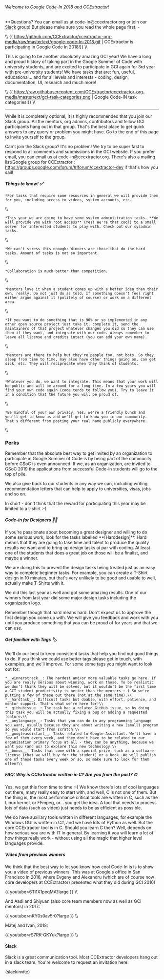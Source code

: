 ###### Welcome to Google Code-In 2018 and CCExtractor!

 **Questions? You can email us at code-in\@ccextractor.org or join
        our [Slack](public:codein:google_code-in_2018#slack)
        group! But please make sure you read the whole page first.
    -   

\\\\ {{
<https://github.com/CCExtractor/ccextractor-org-media/raw/master/ext/google-code-In-2018.gif>
\| CCExtractor is participating in Google Code In 2018!}} \\\\

<text size="18px" align="justify"> This is going to be another
absolutely amazing GCI year! We have a long and proud history of taking
part in the Google Summer of Code with university students, and are
excited to participate in GCI again for 3rd year with pre-university
students! We have tasks that are: fun, useful, educational\... and for
all levels and interests - coding, design, documentation, UI, research
and much more! </text>

\\\\ {{
<https://raw.githubusercontent.com/CCExtractor/ccextractor-org-media/master/ext/gci-task-categories.png>
\| Google Code-IN task categories!}} \\\\

------------------------------------------------------------------------

<text size="18px" align="justify"> While it is completely optional, it
is highly recommended that you join our Slack group. All the mentors,
org admins, contributors and fellow GCI participants hang out in that
group. That\'s the best place to get quick answers to any query or
problem you might have. Go to the end of this page to invite yourself to
the group. </text>

<text size="18px" align="justify"> Can\'t join the Slack group? It\'s no
problem! We try to be super fast to respond to all comments and
submissions in the GCI website. If you prefer email, you can email us at
code-in\@ccextractor.org. There\'s also a mailing list/Google group for
CCExtractor : <https://groups.google.com/forum/#!forum/ccextractor-dev>
if that\'s how you sail! </text>

##### Things to know! ✅

` * `<text size="18px" align="justify">`For tasks that require some resources in general we will provide them for you, including access to videos, system accounts, etc.`</text>` `

\\\\

` * `<text size="18px" align="justify">`This year we are going to have some system administration tasks. **We will provide you with root access** (Yes! We're that cool) to a small server for interested students to play with. Check out our sysadmin tasks.`</text>

\\\\

` * `<text size="18px" align="justify">`We can't stress this enough: Winners are those that do the hard tasks. Amount of tasks is not so important.`</text>

\\\\

` * `<text size="18px" align="justify">`Collaboration is much better than competition.`</text>

\\\\

` * `<text size="18px" align="justify">`Mentors love it when a student comes up with a better idea than their own, really. Do not just do as told. If something doesn't feel right either argue against it (politely of course) or work on a different area.`</text>

\\\\

` * `<text size="18px" align="justify">`If you want to do something that is 90% or so implemented in any other open source project just take it, complete it, send the maintainers of that project whatever changes you did so they can use them if they want, and integrate with our code. Always remember to leave all license and credits intact (you can add your own name).`</text>

\\\\

` * `<text size="18px" align="justify">`Mentors are there to help but they're people too, not bots. So they sleep from time to time, may also have other things going on, can get sick, etc. They will reciprocate when they think of students.`</text>

\\\\

` * `<text size="18px" align="justify">`Whatever you do, we want to integrate. This means that your work will be public and will be around for a long time. In a few years you will find your own code again (code tends to follow you). Try to leave it in a condition that the future you will be proud of.`</text>

\\\\

` * `<text size="18px" align="justify">`Be mindful of your own privacy. Yes, we're a friendly bunch and you'll get to know us and we'll get to know you in our community. That's different from posting your real name publicly everywhere. `</text>

\\\\

### Perks

<text size="18px" align="justify"> Remember that the absolute best way
to get invited by an organization to participate in Google Summer of
Code is by being part of the community before GSoC is even announced. If
we, as an organization, are invited to GSoC 2019 the applications from
successful Code-in students will go to the top of pile. </text>

<text size="18px" align="justify"> We also give back to our students in
any way we can, including writing recommendation letters that can help
to apply to universities, visas, jobs and so on. </text>

<text size="18px" align="justify"> In short - don\'t think that the
reward for participating this year may be limited to a t-shirt :-)
</text>

##### Code-in for Designers 👩‍🎨

<text size="18px" align="justify"> If you\'re passionate about becoming
a great designer and willing to do some serious work, look for the tasks
labelled \*\*\[Harddesign\]\*\*. Hard means that they are going to take
time and talent to produce the quality results we want and to bring up
design tasks at par with coding. At least one of the students that does
a great job on those will be a finalist, and maybe a winner. </text>

<text size="18px" align="justify"> We are doing this to prevent the
design tasks being treated just as an easy way to complete beginner
tasks. For example, you can create a T-Shirt design in 10 minutes, but
that\'s very unlikely to be good and usable to well, actually make
T-Shirts with it. </text>

<text size="18px" align="justify"> We did this last year as well and got
some amazing results. One of our winners from last year did some major
design tasks including the organization logo. </text>

<text size="18px" align="justify"> Remember though that hard means hard.
Don\'t expect us to approve the first design you come up with. We will
give you feedback and work with you until you produce something that you
can be proud of for years and that we can use. </text>

##### Get familiar with Tags 🏷

<text size="18px" align="justify"> We\'ll do our best to keep consistent
tasks that help you find out good things to do. If you think we could
use better tags please get in touch, with examples, and we\'ll improve.
For some some tags you might want to look out for: </text>

` * `<text size="18px" align="justify">`__winnerstrack__: The hardest and/or more valuable tasks go here. If you are really serious about winning, work on those. To be realistic we don't think they will be solved, but it wouldn't be the first time a GCI student productivity is better than the mentors :-) So we're putting a few of these out there (not at the same time).`</text>`\\`\
` * `<text size="18px" align="justify">`__hardtask__: Difficult tasks but doable, with effort, patience, and mentor support. That's what we're here for!`</text>`\\`\
` * `<text size="18px" align="justify">`__githubissue__: The task has a related GitHub issue, so by doing this task you will be actually fixing a bug or adding a requested feature.`</text>`\\`\
` * `<text size="18px" align="justify">`__anylanguage__: Tasks that you can do in any programming language you want, usually because they are about writing a new (small) program so you would start from scratch.`</text>`\\`\
` * `<text size="18px" align="justify">`__googleassistant__: Tasks related to Google Assistant. We'll have a few of them every week, and they don't have to be related to our organization primary focus at all - they can be anything, because we want you (and us) to explore this new technology.`</text>`\\`\
` * `<text size="18px" align="justify">`__bonus__: Tasks that come with a special prize, such as a software license (that we will buy for the student) or a book. We will publish one of these tasks every week or so, so make sure to look for them often!`</text>`\\`

##### FAQ: Why is CCExtractor written in C? Are you from the past? ⏱

<text size="18px" align="justify"> Yes, we get this from time to time
:-) We know there\'s lots of cool languages out there, many really easy
to start with, and well, C is not one of them. But the thing is, the
most performance critical tools are written in C, such as the Linux
kernel, or FFmpeg, or\... you get the idea. A tool that needs to process
lots of data (such as video) just needs to be as efficient as possible.
</text>

<text size="18px" align="justify"> We do have auxiliary tools written in
different languages, for example the Windows GUI is written in C\#, and
we have lots of Python as well. But the core CCExtractor tool is in C.
Should you learn C then? Well, depends on how serious you are with IT in
general. By learning it you will learn a lot of how things really work -
without using all the magic that higher level languages provide. </text>

##### Video from previous winners

<text size="18px" align="justify"> We think that the best way to let you
know how cool Code-In is is to show you a video of previous winners.
This was at Google\'s office in San Francisco in 2016, where Evgeny and
Alexandru (which are of course now core developers at CCExtractor)
presented what they did during GCI 2016! </text>

{{ youtube\>6Ti1X1peqMA?large }} \\\\

<text size="18px" align="justify"> And Aadi and Shiyuan (also core team
members now as well as GCI mentors) in 2017: </text>

{{ youtube\>nKY0s0av5r0?large }} \\\\

Matej and Ivan, 2018:

{{ youtube\>rS7RK-GKYuk?large }} \\\\

#### Slack

Slack is a great communication tool. Most CCExtractor developers hang
out in a slack team. You\'re welcome to request an invitation here:

{slackinvite}
